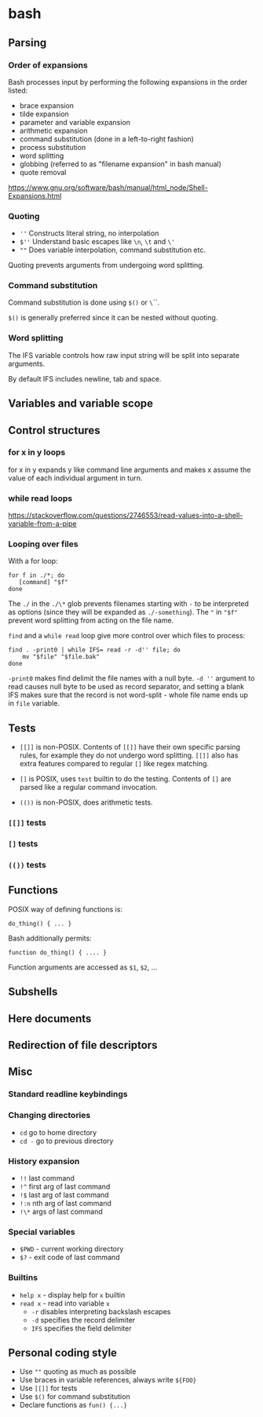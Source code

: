 # bash

## Parsing

### Order of expansions

Bash processes input by performing the following expansions in the order listed:
- brace expansion
- tilde expansion
- parameter and variable expansion
- arithmetic expansion
- command substitution (done in a left-to-right fashion)
- process substitution
- word splitting
- globbing (referred to as "filename expansion" in bash manual)
- quote removal

<https://www.gnu.org/software/bash/manual/html_node/Shell-Expansions.html>

### Quoting

- `''` Constructs literal string, no interpolation
- `$''` Understand basic escapes like `\n`, `\t` and `\'`
- `""` Does variable interpolation, command substitution etc.

Quoting prevents arguments from undergoing word splitting.

### Command substitution

Command substitution is done using `$()` or `\`\``.

`$()` is generally preferred since it can be nested without quoting.

### Word splitting

The IFS variable controls how raw input string will be split into separate
arguments.

By default IFS includes newline, tab and space.

## Variables and variable scope

## Control structures

### for x in y loops

for x in y expands y like command line arguments and makes x assume the value of
each individual argument in turn. 

### while read loops

<https://stackoverflow.com/questions/2746553/read-values-into-a-shell-variable-from-a-pipe>

### Looping over files

With a for loop:

    for f in ./*; do
       [command] "$f"
    done

The `./` in the `./\*` glob prevents filenames starting with `-` to be
interpreted as options (since they will be expanded as `./-something`). The
`"` in `"$f"` prevent word splitting from acting on the file name.

`find` and a `while read` loop give more control over which files to process:

    find . -print0 | while IFS= read -r -d'' file; do
        mv "$file" "$file.bak"
    done

`-print0` makes find delimit the file names with a null byte. `-d ''` argument
to read causes null byte to be used as record separator, and setting a blank IFS
makes sure that the record is not word-split - whole file name ends up in `file`
variable.

## Tests

- `[[]]` is non-POSIX. Contents of `[[]]` have their own specific parsing rules,
  for example they do not undergo word splitting. `[[]]` also has extra features
  compared to regular `[]` like regex matching.

- `[]` is POSIX, uses `test` builtin to do the testing. Contents of `[]` are
  parsed like a regular command invocation.

- `(())` is non-POSIX, does arithmetic tests.

### `[[]]` tests

### `[]` tests

### `(())` tests

## Functions

POSIX way of defining functions is:

    do_thing() { ... }

Bash additionally permits:

    function do_thing() { .... }

Function arguments are accessed as `$1`, `$2`, ...

## Subshells

## Here documents

## Redirection of file descriptors

## Misc

### Standard readline keybindings 

### Changing directories

- `cd` go to home directory
- `cd -` go to previous directory

### History expansion

- `!!` last command
- `!^` first arg of last command
- `!$` last arg of last command
- `!:n` nth arg of last command
- `!\*` args of last command

### Special variables

- `$PWD` - current working directory
- `$?` - exit code of last command

### Builtins

- `help x` - display help for `x` builtin
- `read x` - read into variable `x`
    - `-r` disables interpreting backslash escapes
    - `-d` specifies the record delimiter
    - `IFS` specifies the field delimiter

## Personal coding style

- Use `""` quoting as much as possible
- Use braces in variable references, always write `${FOO}`
- Use `[[]]` for tests
- Use `$()` for command substitution
- Declare functions as `fun() {...}`
